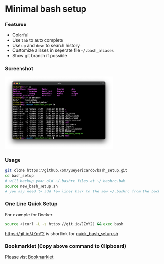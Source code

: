 # Minimal bash setup

### Features
- Colorful
- Use `tab` to auto complete
- Use `up` and `down` to search history
- Customize aliases in seperate file `~/.bash_aliases`
- Show git branch if possible

### Screenshot
<img width=70% src="resc/screenshot.png">

### Usage
```bash
git clone https://github.com/yueyericardo/bash_setup.git
cd bash_setup
# will backup your old ~/.bashrc files at ~/.bashrc.bak
source new_bash_setup.sh
# you may need to add few lines back to the new ~/.bashrc from the backed up one
```

### One Line Quick Setup
For example for Docker
```bash
source <(curl -L -s https://git.io/JZmY2) && exec bash
```
https://git.io/JZmY2 is shortlink for [quick_bash_setup.sh](https://raw.githubusercontent.com/yueyericardo/bash_setup/master/quick_bash_setup.sh)


### Bookmarklet (Copy above command to Clipboard)
Please vist [Bookmarklet](https://htmlpreview.github.io/?https://github.com/yueyericardo/bash_setup/blob/master/resc/bookmarklet.html)
